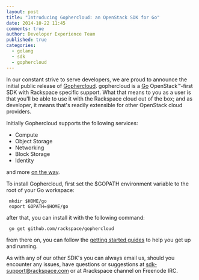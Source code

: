 ```yaml
---
layout: post  
title: "Introducing Gophercloud: an OpenStack SDK for Go"  
date: 2014-10-22 11:45  
comments: true  
author: Developer Experience Team  
published: true  
categories:
  - golang
  - sdk
  - gophercloud
---
```


In our constant strive to serve developers, we are proud to announce the initial public release of [Gophercloud](https://github.com/rackspace/gophercloud/). gophercloud is a [Go](http://golang.org) OpenStack&trade;-first SDK with Rackspace specific support. What that means to you as a user is that you'll be able to use it with the Rackspace cloud out of the box; and as developer, it means that's readily extensible for other OpenStack cloud providers.

<!-- more -->

Initially Gophercloud supports the following services:

 - Compute
 - Object Storage
 - Networking
 - Block Storage
 - Identity

and more [on the way](https://github.com/rackspace/gophercloud/pulls). 

To install Gophercloud, first set the $GOPATH environment variable to the root of your Go workspace:

```
 mkdir $HOME/go
 export GOPATH=$HOME/go
```
after that, you can install it with the following command:

```
 go get github.com/rackspace/gophercloud
```

from there on, you can follow the [getting started guides](https://gophercloud.io/docs/) to help you get up and running.

As with any of our other SDK's you can always email us, should you encounter any issues, have questions or suggestions at sdk-support@rackspace.com or at #rackspace channel on Freenode IRC.